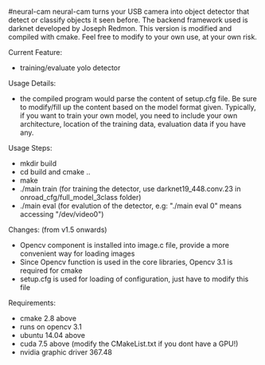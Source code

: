 #neural-cam
neural-cam turns your USB camera into object detector that detect or classify objects it seen before. The backend framework used is darknet developed by Joseph Redmon. This version is modified and compiled with cmake. Feel free to modify to your own use, at your own risk.

Current Feature:
- training/evaluate yolo detector

Usage Details:
- the compiled program would parse the content of setup.cfg file. Be sure to modify/fill up the content based on the model format given. Typically, if you want to train your own model, you need to include your own architecture, location of the training data, evaluation data if you have any. 

Usage Steps:
- mkdir build
- cd build and cmake ..
- make
- ./main train (for training the detector, use darknet19_448.conv.23 in onroad_cfg/full_model_3class folder)
- ./main eval <device number> (for evalution of the detector, e.g: "./main eval 0" means accessing "/dev/video0")

Changes: (from v1.5 onwards)
- Opencv component is installed into image.c file, provide a more convenient way for loading images
- Since Opencv function is used in the core libraries, Opencv 3.1 is required for cmake
- setup.cfg is used for loading of configuration, just have to modify this file

Requirements:
- cmake 2.8 above
- runs on opencv 3.1
- ubuntu 14.04 above
- cuda 7.5 above (modify the CMakeList.txt if you dont have a GPU!)
- nvidia graphic driver 367.48
